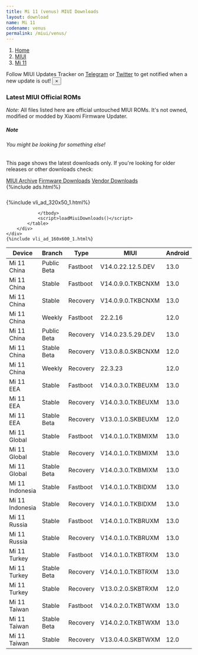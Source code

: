 ```yaml
---
title: Mi 11 (venus) MIUI Downloads
layout: download
name: Mi 11
codename: venus
permalink: /miui/venus/
---
```

<nav aria-label="breadcrumb">
    <ol class="breadcrumb">
        <li class="breadcrumb-item"><a href="/">Home</a></li>
        <li class="breadcrumb-item"><a href="/miui/">MIUI</a></li>
        <li class="breadcrumb-item active" aria-current="page"><a href="/miui/venus/">Mi 11</a></li>
    </ol>
</nav>
<div class="alert alert-primary alert-dismissible fade show" role="alert">
    Follow MIUI Updates Tracker on <a href="https://t.me/MIUIUpdatesTracker" class="alert-link">Telegram</a>
     or <a href="https://twitter.com/MiFwUpdater" class="alert-link">Twitter</a> to get notified when a new update is out!
    <button type="button" class="close" data-dismiss="alert" aria-label="Close">
        <span aria-hidden="true">&times;</span>
    </button>
</div>

### Latest MIUI Official ROMs
*Note*: All files listed here are official untouched MIUI ROMs. It's not owned, modified or modded by Xiaomi Firmware Updater.
<div class="card">
  <div class="card-body">
    <h5 class="card-title">Note</h5>
    <h6 class="card-subtitle mb-2 text-muted">You might be looking for something else!</h6>
    <p class="card-text">This page shows the latest downloads only.
     If you're looking for older releases or other downloads check:</p>
    <a href="/archive/miui/venus/" class="card-link">MIUI Archive</a>
    <a href="/firmware/venus/" class="card-link">Firmware Downloads</a>
    <a href="/vendor/venus/" class="card-link">Vendor Downloads</a>
  </div>
</div>
{%include ads.html%}
<div class="row justify-content-center">
    <div class="col-10">
        <div class="table-responsive-md" style="margin-top: 25px;">
            {%include vli_ad_320x50_1.html%}
            <table id="miui" class="display dt-responsive nowrap compact table table-striped table-hover table-sm">
                <thead class="thead-dark">
                    <tr>
                        <th data-ref="device">Device</th>
                        <th data-ref="branch">Branch</th>
                        <th data-ref="type">Type</th>
                        <th data-ref="miui">MIUI</th>
                        <th data-ref="android">Android</th>
                        <th data-ref="size">Size</th>
                        <th data-ref="size">Date</th>
                        <th data-ref="link">Link</th>
                    </tr>
                </thead>
                <tbody>
                <tr><td>Mi 11 China</td><td>Public Beta</td><td>Fastboot</td><td>V14.0.22.12.5.DEV</td><td>13.0</td><td>6.8 GB</td><td>2022-12-05</td><td><a href="/miui/venus/public beta/V14.0.22.12.5.DEV/">Download</a></td></tr>
<tr><td>Mi 11 China</td><td>Stable</td><td>Fastboot</td><td>V14.0.9.0.TKBCNXM</td><td>13.0</td><td>6.9 GB</td><td>2023-03-27</td><td><a href="/miui/venus/stable/V14.0.9.0.TKBCNXM/">Download</a></td></tr>
<tr><td>Mi 11 China</td><td>Stable</td><td>Recovery</td><td>V14.0.9.0.TKBCNXM</td><td>13.0</td><td>5.7 GB</td><td>2023-04-11</td><td><a href="/miui/venus/stable/V14.0.9.0.TKBCNXM/">Download</a></td></tr>
<tr><td>Mi 11 China</td><td>Weekly</td><td>Fastboot</td><td>22.2.16</td><td>12.0</td><td>6.0 GB</td><td>2022-02-16</td><td><a href="/miui/venus/weekly/22.2.16/">Download</a></td></tr>
<tr><td>Mi 11 China</td><td>Public Beta</td><td>Recovery</td><td>V14.0.23.5.29.DEV</td><td>13.0</td><td>5.6 GB</td><td>2023-06-02</td><td><a href="/miui/venus/public beta/V14.0.23.5.29.DEV/">Download</a></td></tr>
<tr><td>Mi 11 China</td><td>Stable Beta</td><td>Recovery</td><td>V13.0.8.0.SKBCNXM</td><td>12.0</td><td>4.5 GB</td><td>2022-04-22</td><td><a href="/miui/venus/stable beta/V13.0.8.0.SKBCNXM/">Download</a></td></tr>
<tr><td>Mi 11 China</td><td>Weekly</td><td>Recovery</td><td>22.3.23</td><td>12.0</td><td>4.6 GB</td><td>2022-03-24</td><td><a href="/miui/venus/weekly/22.3.23/">Download</a></td></tr>
<tr><td>Mi 11 EEA</td><td>Stable</td><td>Fastboot</td><td>V14.0.3.0.TKBEUXM</td><td>13.0</td><td>6.4 GB</td><td>2023-03-09</td><td><a href="/miui/venus/stable/V14.0.3.0.TKBEUXM/">Download</a></td></tr>
<tr><td>Mi 11 EEA</td><td>Stable</td><td>Recovery</td><td>V14.0.3.0.TKBEUXM</td><td>13.0</td><td>4.7 GB</td><td>2023-03-16</td><td><a href="/miui/venus/stable/V14.0.3.0.TKBEUXM/">Download</a></td></tr>
<tr><td>Mi 11 EEA</td><td>Stable Beta</td><td>Recovery</td><td>V13.0.1.0.SKBEUXM</td><td>12.0</td><td>3.7 GB</td><td>2022-02-09</td><td><a href="/miui/venus/stable beta/V13.0.1.0.SKBEUXM/">Download</a></td></tr>
<tr><td>Mi 11 Global</td><td>Stable</td><td>Fastboot</td><td>V14.0.1.0.TKBMIXM</td><td>13.0</td><td>6.5 GB</td><td>2023-02-10</td><td><a href="/miui/venus/stable/V14.0.1.0.TKBMIXM/">Download</a></td></tr>
<tr><td>Mi 11 Global</td><td>Stable</td><td>Recovery</td><td>V14.0.1.0.TKBMIXM</td><td>13.0</td><td>4.7 GB</td><td>2023-03-06</td><td><a href="/miui/venus/stable/V14.0.1.0.TKBMIXM/">Download</a></td></tr>
<tr><td>Mi 11 Global</td><td>Stable Beta</td><td>Recovery</td><td>V14.0.3.0.TKBMIXM</td><td>13.0</td><td>4.8 GB</td><td>2023-06-02</td><td><a href="/miui/venus/stable beta/V14.0.3.0.TKBMIXM/">Download</a></td></tr>
<tr><td>Mi 11 Indonesia</td><td>Stable</td><td>Fastboot</td><td>V14.0.1.0.TKBIDXM</td><td>13.0</td><td>6.0 GB</td><td>2023-03-03</td><td><a href="/miui/venus/stable/V14.0.1.0.TKBIDXM/">Download</a></td></tr>
<tr><td>Mi 11 Indonesia</td><td>Stable</td><td>Recovery</td><td>V14.0.1.0.TKBIDXM</td><td>13.0</td><td>4.7 GB</td><td>2023-03-28</td><td><a href="/miui/venus/stable/V14.0.1.0.TKBIDXM/">Download</a></td></tr>
<tr><td>Mi 11 Russia</td><td>Stable</td><td>Fastboot</td><td>V14.0.1.0.TKBRUXM</td><td>13.0</td><td>6.2 GB</td><td>2023-03-03</td><td><a href="/miui/venus/stable/V14.0.1.0.TKBRUXM/">Download</a></td></tr>
<tr><td>Mi 11 Russia</td><td>Stable</td><td>Recovery</td><td>V14.0.1.0.TKBRUXM</td><td>13.0</td><td>4.7 GB</td><td>2023-03-28</td><td><a href="/miui/venus/stable/V14.0.1.0.TKBRUXM/">Download</a></td></tr>
<tr><td>Mi 11 Turkey</td><td>Stable</td><td>Fastboot</td><td>V14.0.1.0.TKBTRXM</td><td>13.0</td><td>6.1 GB</td><td>2023-02-13</td><td><a href="/miui/venus/stable/V14.0.1.0.TKBTRXM/">Download</a></td></tr>
<tr><td>Mi 11 Turkey</td><td>Stable Beta</td><td>Recovery</td><td>V14.0.1.0.TKBTRXM</td><td>13.0</td><td>4.7 GB</td><td>2023-03-16</td><td><a href="/miui/venus/stable beta/V14.0.1.0.TKBTRXM/">Download</a></td></tr>
<tr><td>Mi 11 Turkey</td><td>Stable</td><td>Recovery</td><td>V13.0.2.0.SKBTRXM</td><td>12.0</td><td>3.5 GB</td><td>2022-06-28</td><td><a href="/miui/venus/stable/V13.0.2.0.SKBTRXM/">Download</a></td></tr>
<tr><td>Mi 11 Taiwan</td><td>Stable</td><td>Fastboot</td><td>V14.0.2.0.TKBTWXM</td><td>13.0</td><td>5.8 GB</td><td>2023-03-16</td><td><a href="/miui/venus/stable/V14.0.2.0.TKBTWXM/">Download</a></td></tr>
<tr><td>Mi 11 Taiwan</td><td>Stable Beta</td><td>Recovery</td><td>V14.0.2.0.TKBTWXM</td><td>13.0</td><td>4.6 GB</td><td>2023-04-14</td><td><a href="/miui/venus/stable beta/V14.0.2.0.TKBTWXM/">Download</a></td></tr>
<tr><td>Mi 11 Taiwan</td><td>Stable</td><td>Recovery</td><td>V13.0.4.0.SKBTWXM</td><td>12.0</td><td>3.5 GB</td><td>2022-10-24</td><td><a href="/miui/venus/stable/V13.0.4.0.SKBTWXM/">Download</a></td></tr>

                </tbody>
                <script>loadMiuiDownloads()</script>
            </table>
        </div>
    </div>
    {%include vli_ad_160x600_1.html%}
</div>
